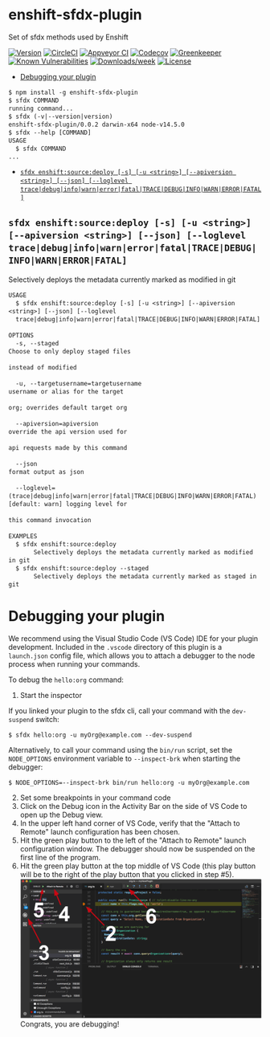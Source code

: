 enshift-sfdx-plugin
===================

Set of sfdx methods used by Enshift

[![Version](https://img.shields.io/npm/v/enshift-sfdx-plugin.svg)](https://npmjs.org/package/enshift-sfdx-plugin)
[![CircleCI](https://circleci.com/gh/enshift/enshift-sfdx-plugin/tree/master.svg?style=shield)](https://circleci.com/gh/enshift/enshift-sfdx-plugin/tree/master)
[![Appveyor CI](https://ci.appveyor.com/api/projects/status/github/enshift/enshift-sfdx-plugin?branch=master&svg=true)](https://ci.appveyor.com/project/heroku/enshift-sfdx-plugin/branch/master)
[![Codecov](https://codecov.io/gh/enshift/enshift-sfdx-plugin/branch/master/graph/badge.svg)](https://codecov.io/gh/enshift/enshift-sfdx-plugin)
[![Greenkeeper](https://badges.greenkeeper.io/enshift/enshift-sfdx-plugin.svg)](https://greenkeeper.io/)
[![Known Vulnerabilities](https://snyk.io/test/github/enshift/enshift-sfdx-plugin/badge.svg)](https://snyk.io/test/github/enshift/enshift-sfdx-plugin)
[![Downloads/week](https://img.shields.io/npm/dw/enshift-sfdx-plugin.svg)](https://npmjs.org/package/enshift-sfdx-plugin)
[![License](https://img.shields.io/npm/l/enshift-sfdx-plugin.svg)](https://github.com/enshift/enshift-sfdx-plugin/blob/master/package.json)

<!-- toc -->
* [Debugging your plugin](#debugging-your-plugin)
<!-- tocstop -->
<!-- install -->
<!-- usage -->
```sh-session
$ npm install -g enshift-sfdx-plugin
$ sfdx COMMAND
running command...
$ sfdx (-v|--version|version)
enshift-sfdx-plugin/0.0.2 darwin-x64 node-v14.5.0
$ sfdx --help [COMMAND]
USAGE
  $ sfdx COMMAND
...
```
<!-- usagestop -->
<!-- commands -->
* [`sfdx enshift:source:deploy [-s] [-u <string>] [--apiversion <string>] [--json] [--loglevel trace|debug|info|warn|error|fatal|TRACE|DEBUG|INFO|WARN|ERROR|FATAL]`](#sfdx-enshiftsourcedeploy--s--u-string---apiversion-string---json---loglevel-tracedebuginfowarnerrorfataltracedebuginfowarnerrorfatal)

## `sfdx enshift:source:deploy [-s] [-u <string>] [--apiversion <string>] [--json] [--loglevel trace|debug|info|warn|error|fatal|TRACE|DEBUG|INFO|WARN|ERROR|FATAL]`

Selectively deploys the metadata currently marked as modified in git

```
USAGE
  $ sfdx enshift:source:deploy [-s] [-u <string>] [--apiversion <string>] [--json] [--loglevel 
  trace|debug|info|warn|error|fatal|TRACE|DEBUG|INFO|WARN|ERROR|FATAL]

OPTIONS
  -s, --staged                                                                      Choose to only deploy staged files
                                                                                    instead of modified

  -u, --targetusername=targetusername                                               username or alias for the target
                                                                                    org; overrides default target org

  --apiversion=apiversion                                                           override the api version used for
                                                                                    api requests made by this command

  --json                                                                            format output as json

  --loglevel=(trace|debug|info|warn|error|fatal|TRACE|DEBUG|INFO|WARN|ERROR|FATAL)  [default: warn] logging level for
                                                                                    this command invocation

EXAMPLES
  $ sfdx enshift:source:deploy
       Selectively deploys the metadata currently marked as modified in git
  $ sfdx enshift:source:deploy --staged
       Selectively deploys the metadata currently marked as staged in git
```
<!-- commandsstop -->
<!-- debugging-your-plugin -->
# Debugging your plugin
We recommend using the Visual Studio Code (VS Code) IDE for your plugin development. Included in the `.vscode` directory of this plugin is a `launch.json` config file, which allows you to attach a debugger to the node process when running your commands.

To debug the `hello:org` command: 
1. Start the inspector
  
If you linked your plugin to the sfdx cli, call your command with the `dev-suspend` switch: 
```sh-session
$ sfdx hello:org -u myOrg@example.com --dev-suspend
```
  
Alternatively, to call your command using the `bin/run` script, set the `NODE_OPTIONS` environment variable to `--inspect-brk` when starting the debugger:
```sh-session
$ NODE_OPTIONS=--inspect-brk bin/run hello:org -u myOrg@example.com
```

2. Set some breakpoints in your command code
3. Click on the Debug icon in the Activity Bar on the side of VS Code to open up the Debug view.
4. In the upper left hand corner of VS Code, verify that the "Attach to Remote" launch configuration has been chosen.
5. Hit the green play button to the left of the "Attach to Remote" launch configuration window. The debugger should now be suspended on the first line of the program. 
6. Hit the green play button at the top middle of VS Code (this play button will be to the right of the play button that you clicked in step #5).
<br><img src=".images/vscodeScreenshot.png" width="480" height="278"><br>
Congrats, you are debugging!

